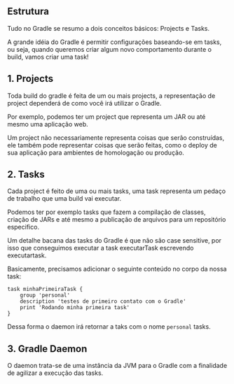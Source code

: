 ## Estrutura

Tudo no Gradle se resumo a dois conceitos básicos: Projects e Tasks.

A grande idéia do Gradle é permitir configurações baseando-se em tasks, ou seja, quando queremos criar algum novo comportamento durante o build, vamos criar uma task!

## 1. Projects

Toda build do gradle é feita de um ou mais projects, a representação de project dependerá de como você irá utilizar o Gradle. 

Por exemplo, podemos ter um project que representa um JAR ou até mesmo uma aplicação web. 

Um project não necessariamente representa coisas que serão construídas, ele também pode representar coisas que serão feitas, como o deploy de sua aplicação para ambientes de homologação ou produção.

## 2. Tasks

Cada project é feito de uma ou mais tasks, uma task representa um pedaço de trabalho que uma build vai executar. 

Podemos ter por exemplo tasks que fazem a compilação de classes, criação de JARs e até mesmo a publicação de arquivos para um repositório especifico.

Um detalhe bacana das tasks do Gradle é que não são case sensitive, por isso que conseguimos executar a task executarTask escrevendo executartask.

Basicamente, precisamos adicionar o seguinte conteúdo no corpo da nossa task:

~~~
task minhaPrimeiraTask {
    group 'personal'
    description 'testes de primeiro contato com o Gradle'
    print 'Rodando minha primeira task'
}
~~~

Dessa forma o daemon irá retornar a taks com o nome `personal` tasks. 

## 3. Gradle Daemon

O daemon trata-se de uma instância da JVM para o Gradle com a finalidade de agilizar a execução das tasks.
